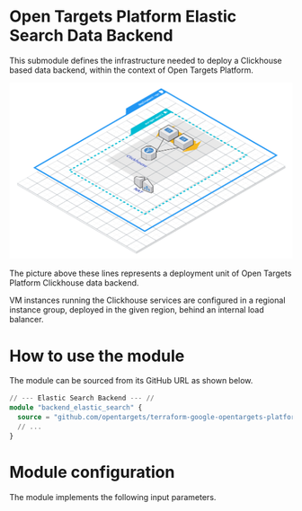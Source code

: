 # Open Targets Platform Elastic Search Data Backend
This submodule defines the infrastructure needed to deploy a Clickhouse based data backend, within the context of Open Targets Platform.

![Open Targets Platform Clickhouse, Deployment Unit](../../docs/img/open_targets_platform_clickhouse.png "Open Targets Platform Clickhouse, Deployment Unit")

The picture above these lines represents a deployment unit of Open Targets Platform Clickhouse data backend.

VM instances running the Clickhouse services are configured in a regional instance group, deployed in the given region, behind an internal load balancer.

# How to use the module
The module can be sourced from its GitHub URL as shown below.
```terraform
// --- Elastic Search Backend --- //
module "backend_elastic_search" {
  source = "github.com/opentargets/terraform-google-opentargets-platform//modules/clickhouse"
  // ...
}
```

# Module configuration
The module implements the following input parameters.
